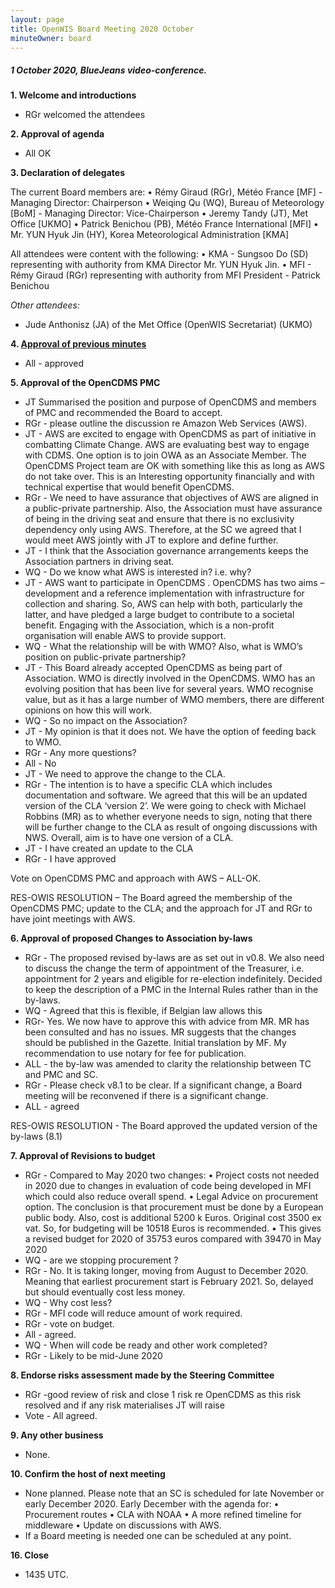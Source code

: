 ```yaml
---
layout: page
title: OpenWIS Board Meeting 2020 October
minuteOwner: board
---
```

##### 1 October 2020, BlueJeans video-conference.

**1.	Welcome and introductions**

- RGr welcomed the attendees

**2.	Approval of agenda**

- All OK

**3.	Declaration of delegates**

The current Board members are:
	•	Rémy Giraud (RGr), Météo France [MF] - Managing Director: Chairperson
	•	Weiqing Qu (WQ), Bureau of Meteorology [BoM] - Managing Director: Vice-Chairperson
	•	Jeremy Tandy (JT), Met Office [UKMO]
	•	Patrick Benichou (PB), Météo France International [MFI]
	•	Mr. YUN Hyuk Jin (HY), Korea Meteorological Administration [KMA]

All attendees were content with the following:
	•	KMA - Sungsoo Do (SD) representing with authority from KMA Director Mr. YUN Hyuk Jin.
	•	MFI - Rémy Giraud (RGr) representing with authority from MFI President - Patrick Benichou

*Other attendees:*
- Jude Anthonisz (JA) of the Met Office (OpenWIS Secretariat) (UKMO)

**4.	[Approval of previous minutes](http://openwis.github.io/openwis-documentation/minutes/board/2019-05-23-OpenWIS-Board-Meeting-2020-May.html)**

- All - approved

**5.	Approval of the OpenCDMS PMC**

- JT Summarised the position and purpose of OpenCDMS and members of PMC and recommended the Board to accept.
- RGr - please outline the discussion re Amazon Web Services (AWS).
- JT - AWS are excited to engage with OpenCDMS as part of initiative in combatting Climate Change. AWS are evaluating best way to engage with CDMS.  One option is to join OWA as an Associate Member.  The  OpenCDMS Project team are OK with something like this as long as AWS do not take over.  This is an Interesting opportunity financially and with technical expertise that would benefit OpenCDMS.
- RGr - We need to have assurance that objectives of AWS are aligned in a public-private partnership. Also, the Association must have assurance of being in the driving seat and ensure that there is no exclusivity dependency only using AWS.  Therefore, at the SC we agreed that I would meet AWS jointly with JT to explore and define further.  
- JT - I think that the Association governance arrangements keeps the Association partners in driving seat.
- WQ - Do we know what AWS is interested in? i.e. why?
- JT - AWS want to participate in OpenCDMS .  OpenCDMS has two aims – development and a reference implementation with infrastructure for collection and sharing.  So, AWS can help with both, particularly the latter, and have pledged a large budget to contribute to a societal benefit.  Engaging with the Association, which is a non-profit organisation will enable AWS to provide support.
- WQ - What the relationship will be with WMO?  Also, what is WMO’s position on public-private partnership?
- JT - This Board already accepted OpenCDMS as being part of Association.  WMO is directly involved in the OpenCDMS.  WMO has an evolving position that has been live for several years.  WMO recognise value, but as it has a large number of WMO members, there are  different opinions on how this will work.
- WQ - So no impact on the Association?
- JT - My opinion is that it does not.  We have the option of feeding back to WMO.
- RGr - Any more questions?
- All - No
- JT - We need to approve the change to the CLA.
- RGr - The intention is to have a specific CLA which includes documentation and software.  We agreed that this will be an updated version of the CLA ‘version 2’.  We were going to check with Michael Robbins (MR) as to whether everyone needs to sign, noting that there will be further change to the CLA as result of ongoing discussions with NWS.  Overall, aim is to have one version of a CLA.
- JT - I have created an update to the CLA
- RGr - I have approved

Vote on OpenCDMS PMC and approach with AWS – ALL-OK.

RES-OWIS RESOLUTION – The Board agreed the membership of the OpenCDMS PMC; update to the CLA; and the approach for JT and RGr to have joint meetings with AWS. 

**6. Approval of proposed Changes to Association by-laws**

- RGr - The proposed revised by-laws are as set out in v0.8.  We also need to discuss the change the term of appointment of the Treasurer, i.e. appointment for 2 years and eligible for re-election indefinitely.  Decided to keep the description of a PMC in the Internal Rules rather than in the by-laws.
- WQ - Agreed that this is flexible, if Belgian law allows this
- RGr- Yes.  We now have to approve this with advice from MR.  MR has been consulted and has no issues.  MR suggests that the changes should be published in the Gazette.  Initial translation by MF.  My recommendation to use notary for fee for publication.
- ALL - the by-law was amended to clarity the relationship between TC and PMC and SC.
- RGr - Please check v8.1 to be clear. If a significant change, a Board meeting will be reconvened if there is a significant change.
- ALL - agreed

RES-OWIS RESOLUTION - The Board approved the updated version of the by-laws (8.1)

**7. Approval of Revisions to budget**

- RGr - Compared to May 2020 two changes:
	•	Project costs not needed in 2020 due to changes in evaluation of code being developed in MFI which could also reduce overall spend.
	•	Legal Advice on procurement option.  The conclusion is that procurement must be done by a European public body.  Also, cost is additional 5200 k Euros.  Original cost 3500 ex vat.  So, for budgeting will be 10518 Euros is recommended.
	•	This gives a revised budget for 2020 of 35753 euros compared with 39470 in May 2020
- WQ  - are we stopping procurement ?
- RGr - No. It is taking longer, moving from August to December 2020.  Meaning that earliest procurement start is February 2021. So, delayed but should eventually cost less money.
- WQ - Why cost less?
- RGr - MFI code will reduce amount of work required.
- RGr - vote on budget.
- All - agreed.
- WQ - When will code be ready and other work completed?
- RGr - Likely to be mid-June 2020

**8. Endorse risks assessment made by the Steering Committee**

- RGr -good review of risk and close 1 risk re OpenCDMS as this risk resolved and if any risk materialises JT will raise
- Vote - All agreed.

**9. Any other business**

- None.

**10. Confirm the host of next meeting**
- None planned.  Please note that an SC is scheduled for late November or early December 2020.  Early December with the agenda for:
	•	Procurement routes
	•	CLA with NOAA
	•	A more refined timeline for middleware
	•	Update on discussions with AWS.
- If a Board meeting is needed one can be scheduled at any point. 

**16. Close**
- 1435 UTC.
